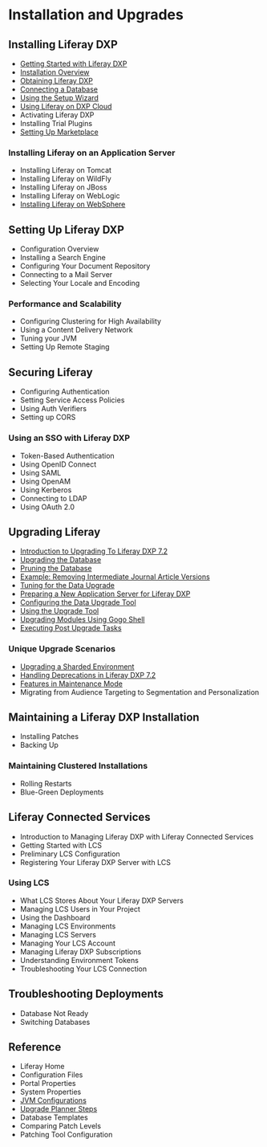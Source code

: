 # Installation and Upgrades

## Installing Liferay DXP

* [Getting Started with Liferay DXP](./01-installing-liferay-dxp/01-getting-started-with-liferay-dxp.md)
* [Installation Overview](./01-installing-liferay-dxp/02-installation-overview.md)
* [Obtaining Liferay DXP](./01-installing-liferay-dxp/03-obtaining-liferay.md)
* [Connecting a Database](./01-installing-liferay-dxp/04-connecting-a-database.md)
* [Using the Setup Wizard](./01-installing-liferay-dxp/05-using-the-setup-wizard.md)
* [Using Liferay on DXP Cloud](../../../../dxp-cloud/latest/en/using-the-liferay-dxp-service/introduction-to-the-liferay-dxp-service.md)
* Activating Liferay DXP
* Installing Trial Plugins
* [Setting Up Marketplace](./01-installing-liferay-dxp/09-setting-up-marketplace.md)

### Installing Liferay on an Application Server

* Installing Liferay on Tomcat
* Installing Liferay on WildFly
* Installing Liferay on JBoss
* Installing Liferay on WebLogic
* [Installing Liferay on WebSphere](./01-installing-liferay-dxp/01-installing-liferay-on-an-application-server/05-installing-liferay-on-websphere.md)

## Setting Up Liferay DXP

* Configuration Overview
* Installing a Search Engine
* Configuring Your Document Repository
* Connecting to a Mail Server
* Selecting Your Locale and Encoding

### Performance and Scalability

* Configuring Clustering for High Availability
* Using a Content Delivery Network
* Tuning your JVM
* Setting Up Remote Staging

## Securing Liferay

* Configuring Authentication
* Setting Service Access Policies
* Using Auth Verifiers
* Setting up CORS

### Using an SSO with Liferay DXP

* Token-Based Authentication
* Using OpenID Connect
* Using SAML
* Using OpenAM
* Using Kerberos
* Connecting to LDAP
* Using OAuth 2.0

## Upgrading Liferay

* [Introduction to Upgrading To Liferay DXP 7.2](./04-upgrading-liferay/01-introduction-to-upgrading-to-liferay-dxp-7-2.md)
* [Upgrading the Database](./04-upgrading-liferay/02-upgrading-the-database.md)
* [Pruning the Database](./04-upgrading-liferay/03-pruning-the-database.md)
* [Example: Removing Intermediate Journal Article Versions](./04-upgrading-liferay/04-example-removing-intermediate-journal-article-versions.md)
* [Tuning for the Data Upgrade](./04-upgrading-liferay/05-tuning-for-the-data-upgrade.md)
* [Preparing a New Application Server for Liferay DXP](./04-upgrading-liferay/06-preparing-a-new-application-server-for-liferay-dxp.md)
* [Configuring the Data Upgrade Tool](./04-upgrading-liferay/07-configuring-the-data-upgrade-tool.md)
* [Using the Upgrade Tool](./04-upgrading-liferay/08-using-the-upgrade-tool.md)
* [Upgrading Modules Using Gogo Shell](./04-upgrading-liferay/09-upgrading-modules-using-gogo-shell.md)
* [Executing Post Upgrade Tasks](./04-upgrading-liferay/10-executing-post-upgrade-tasks.md)

### Unique Upgrade Scenarios

* [Upgrading a Sharded Environment](./04-upgrading-liferay/97-upgrading-a-sharded-environment.md)
* [Handling Deprecations in Liferay DXP 7.2](./04-upgrading-liferay/98-handling-deprecations-in-liferay-dxp-7-2.md)
* [Features in Maintenance Mode](./04-upgrading-liferay/99-features-in-maintenance-mode.md)
* Migrating from Audience Targeting to Segmentation and Personalization

## Maintaining a Liferay DXP Installation

* Installing Patches
* Backing Up

### Maintaining Clustered Installations

* Rolling Restarts
* Blue-Green Deployments

## Liferay Connected Services

* Introduction to Managing Liferay DXP with Liferay Connected Services
* Getting Started with LCS
* Preliminary LCS Configuration
* Registering Your Liferay DXP Server with LCS

### Using LCS

* What LCS Stores About Your Liferay DXP Servers
* Managing LCS Users in Your Project
* Using the Dashboard
* Managing LCS Environments
* Managing LCS Servers
* Managing Your LCS Account
* Managing Liferay DXP Subscriptions
* Understanding Environment Tokens
* Troubleshooting Your LCS Connection

## Troubleshooting Deployments

* Database Not Ready
* Switching Databases

## Reference

* Liferay Home
* Configuration Files
* Portal Properties
* System Properties
* [JVM Configurations](./08-reference/05-jvm-configurations.md)
* [Upgrade Planner Steps](./08-reference/06-upgrade-planner-steps.md)
* Database Templates
* Comparing Patch Levels
* Patching Tool Configuration
